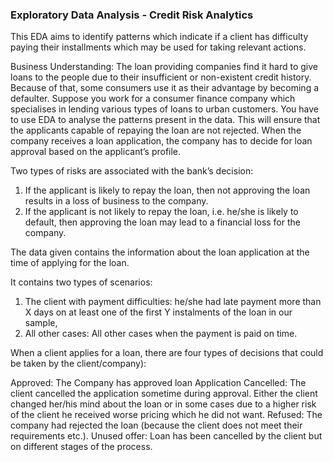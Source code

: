 ### Exploratory Data Analysis - Credit Risk Analytics
This EDA aims to identify patterns which indicate if a client has difficulty paying their installments which may be used for taking relevant actions.

Business Understanding:
The loan providing companies find it hard to give loans to the people due to their insufficient or non-existent credit history. Because of that, some consumers use it as their advantage by becoming a defaulter. Suppose you work for a consumer finance company which specialises in lending various types of loans to urban customers. You have to use EDA to analyse the patterns present in the data. This will ensure that the applicants capable of repaying the loan are not rejected. When the company receives a loan application, the company has to decide for loan approval based on the applicant’s profile. 

Two types of risks are associated with the bank’s decision:

  1. If the applicant is likely to repay the loan, then not approving the loan results in a loss of business to the company.
  2. If the applicant is not likely to repay the loan, i.e. he/she is likely to default, then approving the loan may lead to a financial loss for the company. 
    
The data given contains the information about the loan application at the time of applying for the loan.

It contains two types of scenarios:

  1. The client with payment difficulties: he/she had late payment more than X days on at least one of the first Y instalments of the loan in our sample,
  2. All other cases: All other cases when the payment is paid on time.
  
When a client applies for a loan, there are four types of decisions that could be taken by the client/company):

Approved: The Company has approved loan Application
Cancelled: The client cancelled the application sometime during approval. Either the client changed her/his mind about the loan or in some cases due to a higher risk of the client he received worse pricing which he did not want.
Refused: The company had rejected the loan (because the client does not meet their requirements etc.).
Unused offer: Loan has been cancelled by the client but on different stages of the process.
